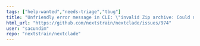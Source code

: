 ```yaml
---
tags: ["help-wanted","needs-triage","tbug"]
title: "Unfriendly error message in CLI: \"invalid Zip archive: Could not find central directory end\""
html_url: "https://github.com/nextstrain/nextclade/issues/974"
user: "sacundim"
repo: "nextstrain/nextclade"
---
```


